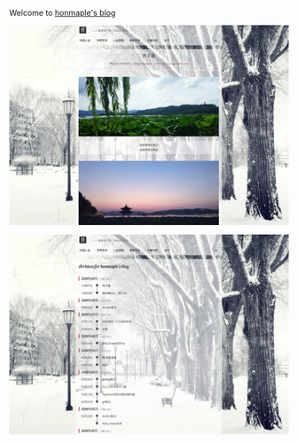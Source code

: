 Welcome to [honmaple's blog](http:/honmaple.github.io)

![index](https://github.com/honmaple/honmaple.github.io/blob/screenshot/index.png)

![archives](https://github.com/honmaple/honmaple.github.io/blob/screenshot/archives.png)
